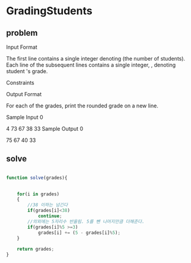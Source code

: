 # GradingStudents

## problem

Input Format

The first line contains a single integer denoting  (the number of students). 
Each line  of the  subsequent lines contains a single integer, , denoting student 's grade.

Constraints

Output Format

For each  of the  grades, print the rounded grade on a new line.

Sample Input 0

4
73
67
38
33
Sample Output 0

75
67
40
33


## solve

```javascript

function solve(grades){
  

    for(i in grades)
    {
        //38 이하는 넘긴다
        if(grades[i]<38)
            continue;
        //의외에는 5자리수 반올림. 5를 뺀 나머지만큼 더해준다.
        if(grades[i]%5 >=3)
            grades[i] += (5 - grades[i]%5);
    }
    
    return grades;
}

```
